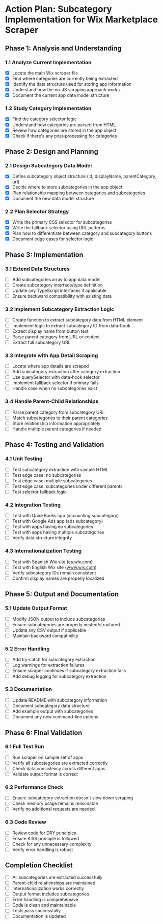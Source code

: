 # Action Plan: Subcategory Implementation for Wix Marketplace Scraper

## Phase 1: Analysis and Understanding

### 1.1 Analyze Current Implementation
- [x] Locate the main Wix scraper file
- [x] Find where categories are currently being extracted
- [x] Identify the data structure used for storing app information
- [x] Understand how the no-JS scraping approach works
- [x] Document the current app data model structure

### 1.2 Study Category Implementation
- [x] Find the category selector logic
- [x] Understand how categories are parsed from HTML
- [x] Review how categories are stored in the app object
- [x] Check if there's any post-processing for categories

## Phase 2: Design and Planning

### 2.1 Design Subcategory Data Model
- [x] Define subcategory object structure (id, displayName, parentCategory, url)
- [x] Decide where to store subcategories in the app object
- [x] Plan relationship mapping between categories and subcategories
- [x] Document the new data model structure

### 2.2 Plan Selector Strategy
- [x] Write the primary CSS selector for subcategories
- [x] Write the fallback selector using URL patterns
- [x] Plan how to differentiate between category and subcategory buttons
- [x] Document edge cases for selector logic

## Phase 3: Implementation

### 3.1 Extend Data Structures
- [ ] Add subcategories array to app data model
- [ ] Create subcategory interface/type definition
- [ ] Update any TypeScript interfaces if applicable
- [ ] Ensure backward compatibility with existing data

### 3.2 Implement Subcategory Extraction Logic
- [ ] Create function to extract subcategory data from HTML element
- [ ] Implement logic to extract subcategory ID from data-hook
- [ ] Extract display name from button text
- [ ] Parse parent category from URL or context
- [ ] Extract full subcategory URL

### 3.3 Integrate with App Detail Scraping
- [ ] Locate where app details are scraped
- [ ] Add subcategory extraction after category extraction
- [ ] Use querySelector with data-hook selector
- [ ] Implement fallback selector if primary fails
- [ ] Handle case when no subcategories exist

### 3.4 Handle Parent-Child Relationships
- [ ] Parse parent category from subcategory URL
- [ ] Match subcategories to their parent categories
- [ ] Store relationship information appropriately
- [ ] Handle multiple parent categories if needed

## Phase 4: Testing and Validation

### 4.1 Unit Testing
- [ ] Test subcategory extraction with sample HTML
- [ ] Test edge case: no subcategories
- [ ] Test edge case: multiple subcategories
- [ ] Test edge case: subcategories under different parents
- [ ] Test selector fallback logic

### 4.2 Integration Testing
- [ ] Test with QuickBooks app (accounting subcategory)
- [ ] Test with Google Ads app (ads subcategory)
- [ ] Test with apps having no subcategories
- [ ] Test with apps having multiple subcategories
- [ ] Verify data structure integrity

### 4.3 Internationalization Testing
- [ ] Test with Spanish Wix site (es.wix.com)
- [ ] Test with English Wix site (www.wix.com)
- [ ] Verify subcategory IDs remain consistent
- [ ] Confirm display names are properly localized

## Phase 5: Output and Documentation

### 5.1 Update Output Format
- [ ] Modify JSON output to include subcategories
- [ ] Ensure subcategories are properly nested/structured
- [ ] Update any CSV output if applicable
- [ ] Maintain backward compatibility

### 5.2 Error Handling
- [ ] Add try-catch for subcategory extraction
- [ ] Log warnings for extraction failures
- [ ] Ensure scraper continues if subcategory extraction fails
- [ ] Add debug logging for subcategory extraction

### 5.3 Documentation
- [ ] Update README with subcategory information
- [ ] Document subcategory data structure
- [ ] Add example output with subcategories
- [ ] Document any new command-line options

## Phase 6: Final Validation

### 6.1 Full Test Run
- [ ] Run scraper on sample set of apps
- [ ] Verify all subcategories are extracted correctly
- [ ] Check data consistency across different apps
- [ ] Validate output format is correct

### 6.2 Performance Check
- [ ] Ensure subcategory extraction doesn't slow down scraping
- [ ] Check memory usage remains reasonable
- [ ] Verify no additional requests are needed

### 6.3 Code Review
- [ ] Review code for DRY principles
- [ ] Ensure KISS principle is followed
- [ ] Check for any unnecessary complexity
- [ ] Verify error handling is robust

## Completion Checklist
- [ ] All subcategories are extracted successfully
- [ ] Parent-child relationships are maintained
- [ ] Internationalization works correctly
- [ ] Output format includes subcategories
- [ ] Error handling is comprehensive
- [ ] Code is clean and maintainable
- [ ] Tests pass successfully
- [ ] Documentation is updated